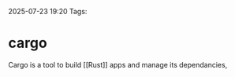 2025-07-23 19:20
Tags: 

# cargo

Cargo is a tool to build [[Rust]] apps and manage its dependancies,